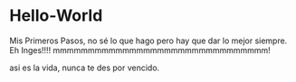 # Hello-World
Mis Primeros Pasos, no sé lo que hago pero hay que dar lo mejor siempre.
Eh Inges!!!! mmmmmmmmmmmmmmmmmmmmmmmmmmmmmmm!

asi es la vida, nunca te des por vencido.
